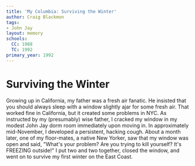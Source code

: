 ```yaml
---
title: 'My Columbia: Surviving the Winter'
author: Craig Blackmon
tags:
- John Jay
layout: memory
schools:
  CC: 1988
  TC: 1992
primary_year: 1992
---
```

# Surviving the Winter

Growing up in California, my father was a fresh air fanatic.  He insisted that you should always sleep with a window slightly ajar for some fresh air.  That worked fine in California, but it created some problems in NYC.  As instructed by my (presumably) wise father, I cracked my window in my modest John Jay dorm room immediately upon moving in.  In approximately mid-November, I developed a persistent, hacking cough.  About a month later, one of my floor-mates, a native New Yorker, saw that my window was open and said, "What's your problem?  Are you trying to kill yourself?  It's FREEZING outside!"  I put two and two together, closed the window, and went on to survive my first winter on the East Coast.
